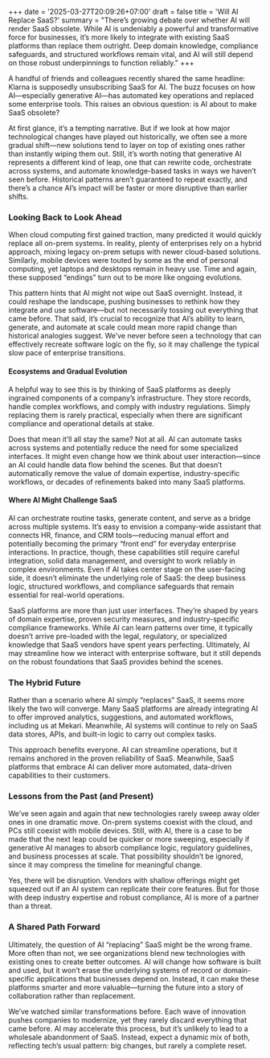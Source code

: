 +++
date = '2025-03-27T20:09:26+07:00'
draft = false 
title = 'Will AI Replace SaaS?'
summary = "There’s growing debate over whether AI will render SaaS obsolete. While AI is undeniably a powerful and transformative force for businesses, it’s more likely to integrate with existing SaaS platforms than replace them outright. Deep domain knowledge, compliance safeguards, and structured workflows remain vital, and AI will still depend on those robust underpinnings to function reliably."
+++
<!--more-->
A handful of friends and colleagues recently shared the same headline: Klarna is supposedly unsubscribing SaaS for AI. The buzz focuses on how AI—especially generative AI—has automated key operations and replaced some enterprise tools. This raises an obvious question: is AI about to make SaaS obsolete?

At first glance, it’s a tempting narrative. But if we look at how major technological changes have played out historically, we often see a more gradual shift—new solutions tend to layer on top of existing ones rather than instantly wiping them out. Still, it’s worth noting that generative AI represents a different kind of leap, one that can rewrite code, orchestrate across systems, and automate knowledge-based tasks in ways we haven’t seen before. Historical patterns aren’t guaranteed to repeat exactly, and there’s a chance AI’s impact will be faster or more disruptive than earlier shifts.

### Looking Back to Look Ahead
When cloud computing first gained traction, many predicted it would quickly replace all on-prem systems. In reality, plenty of enterprises rely on a hybrid approach, mixing legacy on-prem setups with newer cloud-based solutions. Similarly, mobile devices were touted by some as the end of personal computing, yet laptops and desktops remain in heavy use. Time and again, these supposed “endings” turn out to be more like ongoing evolutions.

This pattern hints that AI might not wipe out SaaS overnight. Instead, it could reshape the landscape, pushing businesses to rethink how they integrate and use software—but not necessarily tossing out everything that came before. That said, it’s crucial to recognize that AI’s ability to learn, generate, and automate at scale could mean more rapid change than historical analogies suggest. We’ve never before seen a technology that can effectively recreate software logic on the fly, so it may challenge the typical slow pace of enterprise transitions.

#### Ecosystems and Gradual Evolution
A helpful way to see this is by thinking of SaaS platforms as deeply ingrained components of a company’s infrastructure. They store records, handle complex workflows, and comply with industry regulations. Simply replacing them is rarely practical, especially when there are significant compliance and operational details at stake.

Does that mean it’ll all stay the same? Not at all. AI can automate tasks across systems and potentially reduce the need for some specialized interfaces. It might even change how we think about user interaction—since an AI could handle data flow behind the scenes. But that doesn’t automatically remove the value of domain expertise, industry-specific workflows, or decades of refinements baked into many SaaS platforms.

#### Where AI Might Challenge SaaS
AI can orchestrate routine tasks, generate content, and serve as a bridge across multiple systems. It’s easy to envision a company-wide assistant that connects HR, finance, and CRM tools—reducing manual effort and potentially becoming the primary “front end” for everyday enterprise interactions. In practice, though, these capabilities still require careful integration, solid data management, and oversight to work reliably in complex environments. Even if AI takes center stage on the user-facing side, it doesn’t eliminate the underlying role of SaaS: the deep business logic, structured workflows, and compliance safeguards that remain essential for real-world operations.

SaaS platforms are more than just user interfaces. They’re shaped by years of domain expertise, proven security measures, and industry-specific compliance frameworks. While AI can learn patterns over time, it typically doesn’t arrive pre-loaded with the legal, regulatory, or specialized knowledge that SaaS vendors have spent years perfecting. Ultimately, AI may streamline how we interact with enterprise software, but it still depends on the robust foundations that SaaS provides behind the scenes.

### The Hybrid Future
Rather than a scenario where AI simply “replaces” SaaS, it seems more likely the two will converge. Many SaaS platforms are already integrating AI to offer improved analytics, suggestions, and automated workflows, including us at Mekari. Meanwhile, AI systems will continue to rely on SaaS data stores, APIs, and built-in logic to carry out complex tasks.

This approach benefits everyone. AI can streamline operations, but it remains anchored in the proven reliability of SaaS. Meanwhile, SaaS platforms that embrace AI can deliver more automated, data-driven capabilities to their customers.

### Lessons from the Past (and Present)
We’ve seen again and again that new technologies rarely sweep away older ones in one dramatic move. On-prem systems coexist with the cloud, and PCs still coexist with mobile devices. Still, with AI, there is a case to be made that the next leap could be quicker or more sweeping, especially if generative AI manages to absorb compliance logic, regulatory guidelines, and business processes at scale. That possibility shouldn’t be ignored, since it may compress the timeline for meaningful change.

Yes, there will be disruption. Vendors with shallow offerings might get squeezed out if an AI system can replicate their core features. But for those with deep industry expertise and robust compliance, AI is more of a partner than a threat.

### A Shared Path Forward
Ultimately, the question of AI “replacing” SaaS might be the wrong frame. More often than not, we see organizations blend new technologies with existing ones to create better outcomes. AI will change how software is built and used, but it won’t erase the underlying systems of record or domain-specific applications that businesses depend on. Instead, it can make these platforms smarter and more valuable—turning the future into a story of collaboration rather than replacement.

We’ve watched similar transformations before. Each wave of innovation pushes companies to modernize, yet they rarely discard everything that came before. AI may accelerate this process, but it’s unlikely to lead to a wholesale abandonment of SaaS. Instead, expect a dynamic mix of both, reflecting tech’s usual pattern: big changes, but rarely a complete reset.